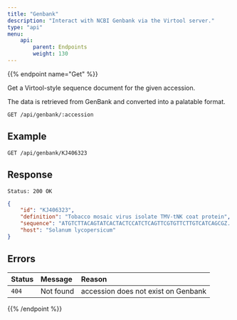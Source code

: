 ```yaml
---
title: "Genbank"
description: "Interact with NCBI Genbank via the Virtool server."
type: "api"
menu:
    api:
        parent: Endpoints
        weight: 130
---
```


{{% endpoint name="Get" %}}

Get a Virtool-style sequence document for the given accession.

The data is retrieved from GenBank and converted into a palatable format.

```
GET /api/genbank/:accession
```

## Example

```
GET /api/genbank/KJ406323
```

## Response

```
Status: 200 OK
```

```json
{
    "id": "KJ406323",
    "definition": "Tobacco mosaic virus isolate TMV-tNK coat protein",
    "sequence": "ATGTCTTACAGTATCACTACTCCATCTCAGTTCGTGTTCTTGTCATCAGCGZ...",
    "host": "Solanum lycopersicum"    
}
```

## Errors

| Status | Message       | Reason                                             |
| :----- | :------------ | :------------------------------------------------- |
| `404`  | Not found     | accession does not exist on Genbank                |

{{% /endpoint %}}
